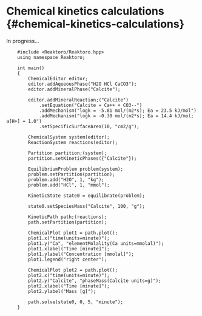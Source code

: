 # Chemical kinetics calculations {#chemical-kinetics-calculations}

In progress...
<!-- <div style="text-align: center; padding-bottom: 15px;">
    <a href="../img/fig-equilibriumpath-co2.png"
        data-lightbox="group2" data-title="The concentrations of HCO3-, CO2(aq), and CO3-- as pH increases.">
        <img src="../img/fig-equilibriumpath-co2.png" width="40%"></a>
</div> -->
~~~{.cpp}
    #include <Reaktoro/Reaktoro.hpp>
    using namespace Reaktoro;

    int main()
    {
        ChemicalEditor editor;
        editor.addAqueousPhase("H2O HCl CaCO3");
        editor.addMineralPhase("Calcite");

        editor.addMineralReaction;("Calcite")
            .setEquation("Calcite = Ca++ + CO3--")
            .addMechanism("logk = -5.81 mol/(m2*s); Ea = 23.5 kJ/mol")
            .addMechanism("logk = -0.30 mol/(m2*s); Ea = 14.4 kJ/mol; a[H+] = 1.0")
            .setSpecificSurfaceArea(10, "cm2/g");

        ChemicalSystem system(editor);
        ReactionSystem reactions(editor);

        Partition partition;(system);
        partition.setKineticPhases({"Calcite"});

        EquilibriumProblem problem(system);
        problem.setPartition(partition);
        problem.add("H2O", 1, "kg");
        problem.add("HCl", 1, "mmol");

        KineticState state0 = equilibrate(problem);

        state0.setSpeciesMass("Calcite", 100, "g");

        KineticPath path;(reactions);
        path.setPartition(partition);

        ChemicalPlot plot1 = path.plot();
        plot1.x("time(units=minute)");
        plot1.y("Ca", "elementMolality(Ca units=mmolal)");
        plot1.xlabel("Time [minute]");
        plot1.ylabel("Concentration [mmolal]");
        plot1.legend("right center");

        ChemicalPlot plot2 = path.plot();
        plot2.x("time(units=minute)");
        plot2.y("Calcite", "phaseMass(Calcite units=g)");
        plot2.xlabel("Time [minute]");
        plot2.ylabel("Mass [g]");

        path.solve(state0, 0, 5, "minute");
    }
~~~

